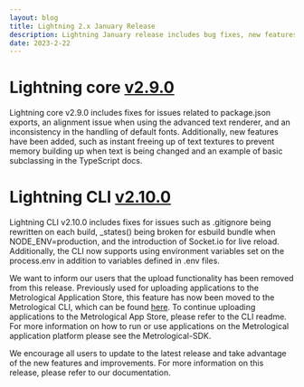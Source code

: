 ```yaml
---
layout: blog
title: Lightning 2.x January Release
description: Lightning January release includes bug fixes, new features and improvements to enhance development experience; upload functionality removed, moved to Metrological SDK, CLI includes fixes and Socket.io for live reload; users encouraged to update and refer to documentation for more information.
date: 2023-2-22
---
```


# Lightning core [v2.9.0](https://www.npmjs.com/package/@lightningjs/core/v/2.9.0)

Lightning core v2.9.0 includes fixes for issues related to package.json exports, an alignment issue when using the advanced text renderer, and an inconsistency in the handling of default fonts. Additionally, new features have been added, such as instant freeing up of text textures to prevent memory building up when text is being changed and an example of basic subclassing in the TypeScript docs.

# Lightning CLI [v2.10.0](https://www.npmjs.com/package/@lightningjs/sdk/v/5.3.0)

Lightning CLI v2.10.0 includes fixes for issues such as .gitignore being rewritten on each build, _states() being broken for esbuild bundle when NODE_ENV=production, and the introduction of Socket.io for live reload. Additionally, the CLI now supports using environment variables set on the process.env in addition to variables defined in .env files.

We want to inform our users that the upload functionality has been removed from this release. Previously used for uploading applications to the Metrological Application Store, this feature has now been moved to the Metrological CLI, which can be found [here](https://github.com/Metrological/metrological-cli). To continue uploading applications to the Metrological App Store, please refer to the CLI readme. For more information on how to run or use applications on the Metrological application platform please see the Metrological-SDK.

We encourage all users to update to the latest release and take advantage of the new features and improvements. For more information on this release, please refer to our documentation.